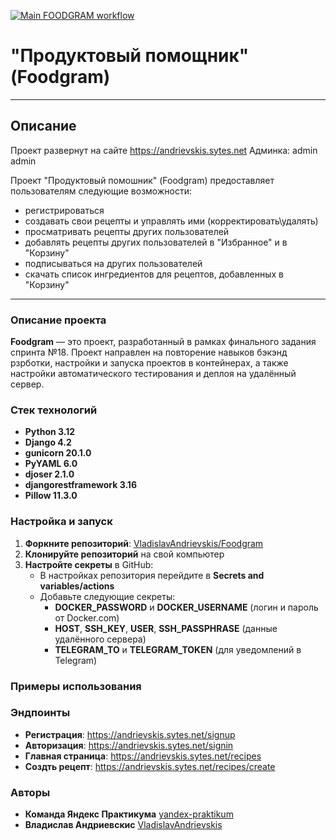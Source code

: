[![Main FOODGRAM workflow](https://github.com/VladislavAndrievskis/foodgram/actions/workflows/foodgram_workflow.yml/badge.svg)](https://github.com/VladislavAndrievskis/foodgram/actions/workflows/foodgram_workflow.yml)
# "Продуктовый помощник" (Foodgram)
---
## Описание <a id=1></a>

Проект развернут на сайте https://andrievskis.sytes.net
Админка:
admin
admin

Проект "Продуктовый помошник" (Foodgram) предоставляет пользователям следующие возможности:
  - регистрироваться
  - создавать свои рецепты и управлять ими (корректировать\удалять)
  - просматривать рецепты других пользователей
  - добавлять рецепты других пользователей в "Избранное" и в "Корзину"
  - подписываться на других пользователей
  - скачать список ингредиентов для рецептов, добавленных в "Корзину"
---
### Описание проекта

**Foodgram** — это проект, разработанный в рамках финального задания спринта №18. Проект направлен на повторение навыков бэкэнд рзрботки, настройки и запуска проектов в контейнерах, а также настройки автоматического тестирования и деплоя на удалённый сервер.

### Стек технологий

* **Python 3.12**
* **Django 4.2**
* **gunicorn 20.1.0**
* **PyYAML 6.0**
* **djoser 2.1.0**
* **djangorestframework 3.16**
* **Pillow 11.3.0**

### Настройка и запуск

1. **Форкните репозиторий**: [VladislavAndrievskis/Foodgram](https://github.com/VladislavAndrievskis/Foodgram.git)
2. **Клонируйте репозиторий** на свой компьютер
3. **Настройте секреты** в GitHub:
   * В настройках репозитория перейдите в **Secrets and variables/actions**
   * Добавьте следующие секреты:
     * **DOCKER_PASSWORD** и **DOCKER_USERNAME** (логин и пароль от Docker.com)
     * **HOST**, **SSH_KEY**, **USER**, **SSH_PASSPHRASE** (данные удалённого сервера)
     * **TELEGRAM_TO** и **TELEGRAM_TOKEN** (для уведомлений в Telegram)

### Примеры использования
### Эндпоинты

* **Регистрация**: https://andrievskis.sytes.net/signup
* **Авторизация**: https://andrievskis.sytes.net/signin
* **Главная страница**: https://andrievskis.sytes.net/recipes
* **Создть рецепт**: https://andrievskis.sytes.net/recipes/create

### Авторы

* **Команда Яндекс Практикума** [yandex-praktikum](https://github.com/yandex-praktikum)
* **Владислав Андриевскис** [VladislavAndrievskis](https://github.com/VladislavAndrievskis)
